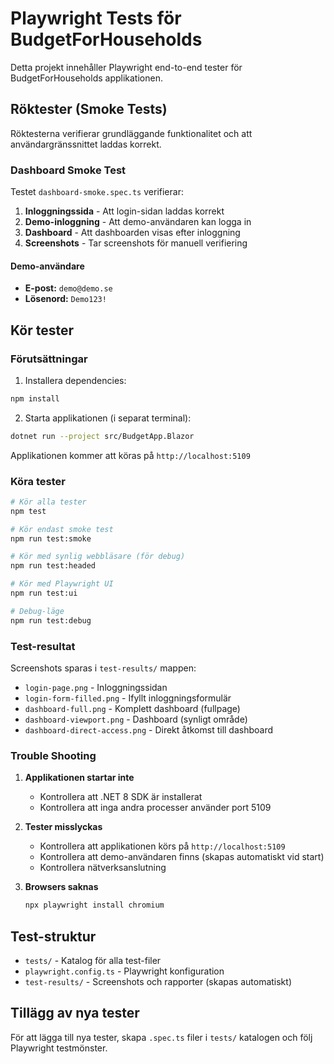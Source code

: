 # Playwright Tests för BudgetForHouseholds

Detta projekt innehåller Playwright end-to-end tester för BudgetForHouseholds applikationen.

## Röktester (Smoke Tests)

Röktesterna verifierar grundläggande funktionalitet och att användargränssnittet laddas korrekt.

### Dashboard Smoke Test

Testet `dashboard-smoke.spec.ts` verifierar:

1. **Inloggningssida** - Att login-sidan laddas korrekt
2. **Demo-inloggning** - Att demo-användaren kan logga in
3. **Dashboard** - Att dashboarden visas efter inloggning
4. **Screenshots** - Tar screenshots för manuell verifiering

#### Demo-användare
- **E-post:** `demo@demo.se`
- **Lösenord:** `Demo123!`

## Kör tester

### Förutsättningar

1. Installera dependencies:
```bash
npm install
```

2. Starta applikationen (i separat terminal):
```bash
dotnet run --project src/BudgetApp.Blazor
```
Applikationen kommer att köras på `http://localhost:5109`

### Köra tester

```bash
# Kör alla tester
npm test

# Kör endast smoke test
npm run test:smoke

# Kör med synlig webbläsare (för debug)
npm run test:headed

# Kör med Playwright UI
npm run test:ui

# Debug-läge
npm run test:debug
```

### Test-resultat

Screenshots sparas i `test-results/` mappen:
- `login-page.png` - Inloggningssidan
- `login-form-filled.png` - Ifyllt inloggningsformulär
- `dashboard-full.png` - Komplett dashboard (fullpage)
- `dashboard-viewport.png` - Dashboard (synligt område)
- `dashboard-direct-access.png` - Direkt åtkomst till dashboard

### Trouble Shooting

1. **Applikationen startar inte**
   - Kontrollera att .NET 8 SDK är installerat
   - Kontrollera att inga andra processer använder port 5109

2. **Tester misslyckas**
   - Kontrollera att applikationen körs på `http://localhost:5109`
   - Kontrollera att demo-användaren finns (skapas automatiskt vid start)
   - Kontrollera nätverksanslutning

3. **Browsers saknas**
   ```bash
   npx playwright install chromium
   ```

## Test-struktur

- `tests/` - Katalog för alla test-filer
- `playwright.config.ts` - Playwright konfiguration
- `test-results/` - Screenshots och rapporter (skapas automatiskt)

## Tillägg av nya tester

För att lägga till nya tester, skapa `.spec.ts` filer i `tests/` katalogen och följ Playwright testmönster.